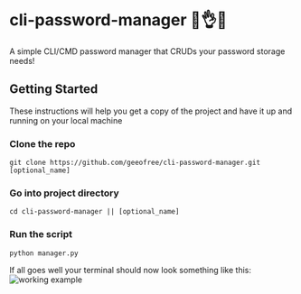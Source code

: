 # cli-password-manager :100::ok_hand::sweat_drops:  

A simple CLI/CMD password manager that CRUDs your password storage needs!  

## Getting Started  
These instructions will help you get a copy of the project and have it up and running on your local machine  

### Clone the repo  
`git clone https://github.com/geeofree/cli-password-manager.git [optional_name]`  

### Go into project directory  
`cd cli-password-manager || [optional_name]`  

### Run the script  
`python manager.py`  

If all goes well your terminal should now look something like this:  
![working example]('README/sample.png')

